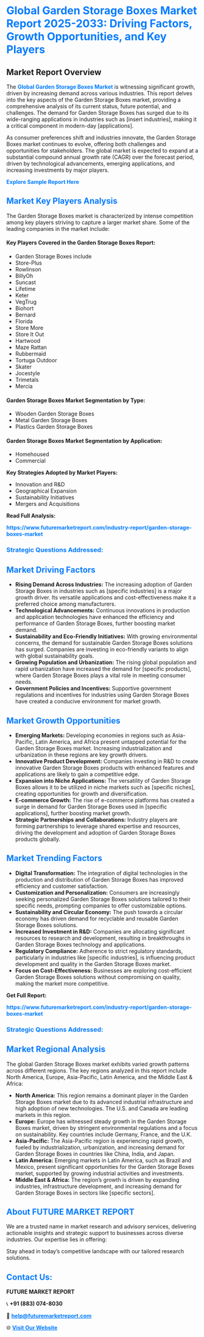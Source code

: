 <h1 style="color: #007BFF;">Global Garden Storage Boxes Market Report 2025-2033: Driving Factors, Growth Opportunities, and Key Players</h1>

<section id="overview">
<h2>Market Report Overview</h2>
<p>The <a href="https://www.futuremarketreport.com/industry-report/garden-storage-boxes-market" style="color: #007BFF; text-decoration: none;"><strong>Global Garden Storage Boxes Market</strong></a> is witnessing significant growth, driven by increasing demand across various industries. This report delves into the key aspects of the Garden Storage Boxes market, providing a comprehensive analysis of its current status, future potential, and challenges. The demand for Garden Storage Boxes has surged due to its wide-ranging applications in industries such as [insert industries], making it a critical component in modern-day [applications].</p>
<p>As consumer preferences shift and industries innovate, the Garden Storage Boxes market continues to evolve, offering both challenges and opportunities for stakeholders. The global market is expected to expand at a substantial compound annual growth rate (CAGR) over the forecast period, driven by technological advancements, emerging applications, and increasing investments by major players.</p>
</section>

<section id="overview">
<p><a href="https://www.futuremarketreport.com/request-sample/reportId=100083" style="color: #007BFF; text-decoration: none;"><strong>Explore Sample Report Here</strong></a></p>
</section>

<section id="key-players">
<h2 style="color: #007BFF;">Market Key Players Analysis</h2>
<p>The Garden Storage Boxes market is characterized by intense competition among key players striving to capture a larger market share. Some of the leading companies in the market include:</p>
<h4>Key Players Covered in the Garden Storage Boxes Report:</h4>
<ul><li>Garden Storage Boxes include</li><li>Store-Plus</li><li>Rowlinson</li><li>BillyOh</li><li>Suncast</li><li>Lifetime</li><li>Keter</li><li>VegTrug</li><li>Biohort</li><li>Bernard</li><li>Florida</li><li>Store More</li><li>Store It Out</li><li>Hartwood</li><li>Maze Rattan</li><li>Rubbermaid</li><li>Tortuga Outdoor</li><li>Skater</li><li>Jocestyle</li><li>Trimetals</li><li>Mercia</li></ul>
<h4>Garden Storage Boxes Market Segmentation by Type:</h4>
<ul><li>Wooden Garden Storage Boxes</li><li>Metal Garden Storage Boxes</li><li>Plastics Garden Storage Boxes</li></ul>

<h4>Garden Storage Boxes Market Segmentation by Application:</h4>
<ul><li>Homehoused</li><li>Commercial</li></ul>
<p><strong>Key Strategies Adopted by Market Players:</strong></p>
<ul>
<li>Innovation and R&D</li>
<li>Geographical Expansion</li>
<li>Sustainability Initiatives</li>
<li>Mergers and Acquisitions</li>
</ul>
</section>

<section>
<p><strong>Read Full Analysis: </strong></p><a href="https://www.futuremarketreport.com/industry-report/garden-storage-boxes-market" style="color: #007BFF; text-decoration: none;"><strong>https://www.futuremarketreport.com/industry-report/garden-storage-boxes-market</strong></a>
<h3 style="color: #007BFF;">Strategic Questions Addressed:</h3>
</section>

<section id="driving-factors">
<h2 style="color: #007BFF;">Market Driving Factors</h2>
<ul>
<li><strong>Rising Demand Across Industries:</strong> The increasing adoption of Garden Storage Boxes in industries such as [specific industries] is a major growth driver. Its versatile applications and cost-effectiveness make it a preferred choice among manufacturers.</li>
<li><strong>Technological Advancements:</strong> Continuous innovations in production and application technologies have enhanced the efficiency and performance of Garden Storage Boxes, further boosting market demand.</li>
<li><strong>Sustainability and Eco-Friendly Initiatives:</strong> With growing environmental concerns, the demand for sustainable Garden Storage Boxes solutions has surged. Companies are investing in eco-friendly variants to align with global sustainability goals.</li>
<li><strong>Growing Population and Urbanization:</strong> The rising global population and rapid urbanization have increased the demand for [specific products], where Garden Storage Boxes plays a vital role in meeting consumer needs.</li>
<li><strong>Government Policies and Incentives:</strong> Supportive government regulations and incentives for industries using Garden Storage Boxes have created a conducive environment for market growth.</li>
</ul>
</section>

<section id="growth-opportunities">
<h2 style="color: #007BFF;">Market Growth Opportunities</h2>
<ul>
<li><strong>Emerging Markets:</strong> Developing economies in regions such as Asia-Pacific, Latin America, and Africa present untapped potential for the Garden Storage Boxes market. Increasing industrialization and urbanization in these regions are key growth drivers.</li>
<li><strong>Innovative Product Development:</strong> Companies investing in R&D to create innovative Garden Storage Boxes products with enhanced features and applications are likely to gain a competitive edge.</li>
<li><strong>Expansion into Niche Applications:</strong> The versatility of Garden Storage Boxes allows it to be utilized in niche markets such as [specific niches], creating opportunities for growth and diversification.</li>
<li><strong>E-commerce Growth:</strong> The rise of e-commerce platforms has created a surge in demand for Garden Storage Boxes used in [specific applications], further boosting market growth.</li>
<li><strong>Strategic Partnerships and Collaborations:</strong> Industry players are forming partnerships to leverage shared expertise and resources, driving the development and adoption of Garden Storage Boxes products globally.</li>
</ul>
</section>

<section id="trending-factors">
<h2 style="color: #007BFF;">Market Trending Factors</h2>
<ul>
<li><strong>Digital Transformation:</strong> The integration of digital technologies in the production and distribution of Garden Storage Boxes has improved efficiency and customer satisfaction.</li>
<li><strong>Customization and Personalization:</strong> Consumers are increasingly seeking personalized Garden Storage Boxes solutions tailored to their specific needs, prompting companies to offer customizable options.</li>
<li><strong>Sustainability and Circular Economy:</strong> The push towards a circular economy has driven demand for recyclable and reusable Garden Storage Boxes solutions.</li>
<li><strong>Increased Investment in R&D:</strong> Companies are allocating significant resources to research and development, resulting in breakthroughs in Garden Storage Boxes technology and applications.</li>
<li><strong>Regulatory Compliance:</strong> Adherence to strict regulatory standards, particularly in industries like [specific industries], is influencing product development and quality in the Garden Storage Boxes market.</li>
<li><strong>Focus on Cost-Effectiveness:</strong> Businesses are exploring cost-efficient Garden Storage Boxes solutions without compromising on quality, making the market more competitive.</li>
</ul>
</section>

<section>
<p><strong>Get Full Report: </strong></p><a href="https://www.futuremarketreport.com/industry-report/garden-storage-boxes-market" style="color: #007BFF; text-decoration: none;"><strong>https://www.futuremarketreport.com/industry-report/garden-storage-boxes-market</strong></a>
<h3 style="color: #007BFF;">Strategic Questions Addressed:</h3>
</section>


<section id="regional-analysis">
<h2 style="color: #007BFF;">Market Regional Analysis</h2>
<p>The global Garden Storage Boxes market exhibits varied growth patterns across different regions. The key regions analyzed in this report include North America, Europe, Asia-Pacific, Latin America, and the Middle East & Africa:</p>
<ul>
<li><strong>North America:</strong> This region remains a dominant player in the Garden Storage Boxes market due to its advanced industrial infrastructure and high adoption of new technologies. The U.S. and Canada are leading markets in this region.</li>
<li><strong>Europe:</strong> Europe has witnessed steady growth in the Garden Storage Boxes market, driven by stringent environmental regulations and a focus on sustainability. Key countries include Germany, France, and the U.K.</li>
<li><strong>Asia-Pacific:</strong> The Asia-Pacific region is experiencing rapid growth, fueled by industrialization, urbanization, and increasing demand for Garden Storage Boxes in countries like China, India, and Japan.</li>
<li><strong>Latin America:</strong> Emerging markets in Latin America, such as Brazil and Mexico, present significant opportunities for the Garden Storage Boxes market, supported by growing industrial activities and investments.</li>
<li><strong>Middle East & Africa:</strong> The region’s growth is driven by expanding industries, infrastructure development, and increasing demand for Garden Storage Boxes in sectors like [specific sectors].</li>
</ul>
</section>

<footer>
<h2 style="color: #007BFF;">About FUTURE MARKET REPORT</h2>
<p>We are a trusted name in market research and advisory services, delivering actionable insights and strategic support to businesses across diverse industries. Our expertise lies in offering:</p>

<p>Stay ahead in today’s competitive landscape with our tailored research solutions.</p>

<h2 style="color: #007BFF;">Contact Us:</h2>
<p><strong>FUTURE MARKET REPORT</strong></p>
<p>📞 <strong>+91 (883) 074-8030</strong></p>
<p>📧 <strong><a href="mailto:help@futuremarketreport.com" style="color: #007BFF;">help@futuremarketreport.com</a></strong></p>
<p>🌐 <strong><a href="https://www.futuremarketreport.com/" style="color: #007BFF;">Visit Our Website</a></strong></p>
</footer>